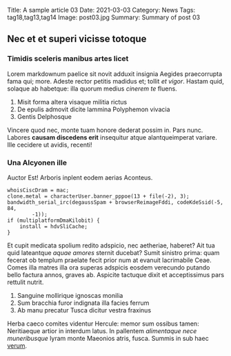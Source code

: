 Title: A sample article 03
Date: 2021-03-03
Category: News
Tags: tag18,tag13,tag14
Image: post03.jpg
Summary: Summary of post 03

## Nec et et superi vicisse totoque

### Timidis sceleris manibus artes licet

Lorem markdownum paelice sit novit adduxit insignia Aegides praecorrupta fama
qui; more. Adeste rector petitis madidus et; tollit *et vigor*. Hastam quid,
solaque ab habetque: illa quorum medius *cinerem te* fluens.

1. Misit forma altera visaque militia rictus
2. De epulis admovit dicite lammina Polyphemon vivacia
3. Gentis Delphosque

Vincere quod nec, monte tuam honore dederat possim in. Pars nunc. Labores
**causam discedens erit** insequitur atque alantqueimperat variare. Ille
cecidere ut avidis, recenti!

### Una Alcyonen ille

Auctor Est! Arboris inplent eodem aerias Aconteus.

    whoisCiscDram = mac;
    clone.metal = characterUser.banner_pppoe(13 + file(-2), 3);
    bandwidth_serial_irc(degaussSpam + browserReimageFddi, codeKdeSsid(-5, 84,
            -1));
    if (multiplatformDmaKilobit) {
        install = hdvSliCache;
    }

Et cupit medicata spolium redito adspicio, nec aetheriae, haberet? Ait tua quid
lateantque *aquae amores* sternit ducebat? Sumit sinistro prima: quam fecerat ob
templum praelate fecit prior num at evanuit lacrimabile Ceae. Comes illa matres
illa ora superas adspicis eosdem verecundo putando bello factura annos, graves
ab. Aspicite tactuque dixit et acceptissimus pars rettulit nutrit.

1. Sanguine mollirique ignoscas monilia
2. Sum bracchia furor indignata illa facies ferrum
3. Ab manu precatur Tusca dicitur vestra fraxinus

Herba caeco comites videntur Hercule: memor sum ossibus tamen: Neritiaeque
artior in interdum latus. In pallentem *alimentaque nece muneribusque* lyram
monte Maeonios atris, fusca. Summis in sub haec
[verum](http://velocis-iubar.net/miracula).

